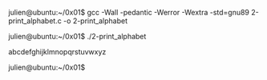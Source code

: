 julien@ubuntu:~/0x01$ gcc -Wall -pedantic -Werror -Wextra -std=gnu89 2-print_alphabet.c -o 2-print_alphabet

julien@ubuntu:~/0x01$ ./2-print_alphabet 

abcdefghijklmnopqrstuvwxyz

julien@ubuntu:~/0x01$
